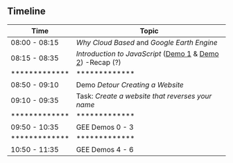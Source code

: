 

## Timeline

| Time          | Topic                                                                                           |
|---------------|---------------------------------------                                                          |
| 08:00 - 08:15 | *Why Cloud Based* and *Google Earth Engine*   |
| 08:15 - 08:35 | *Introduction to JavaScript* ([Demo 1](01-browser-console.md) & [Demo 2](02-basic-html-script.md)) -Recap (?) |
| ************* | *************  |
| 08:50 - 09:10 | Demo *Detour Creating a Website* |
| 09:10 - 09:35 | Task: *Create a website that reverses your name* |
| ************* | *************  |
| 09:50 - 10:35 | GEE Demos 0 - 3
| ************* | *************  |
| 10:50 - 11:35 | GEE Demos 4 - 6



